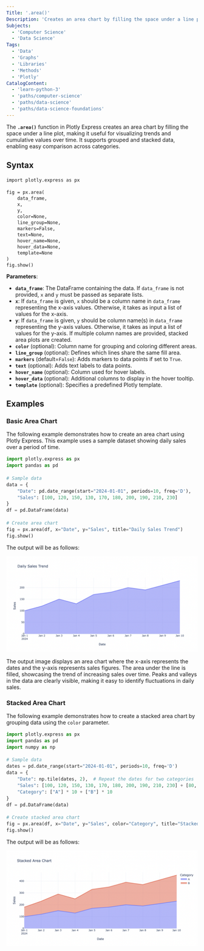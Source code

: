 ```yaml
---
Title: '.area()'
Description: 'Creates an area chart by filling the space under a line plot to visualize trends and cumulative data.'
Subjects:
  - 'Computer Science'
  - 'Data Science'
Tags:
  - 'Data'
  - 'Graphs'
  - 'Libraries'
  - 'Methods'
  - 'Plotly'
CatalogContent:
  - 'learn-python-3'
  - 'paths/computer-science'
  - 'paths/data-science'
  - 'paths/data-science-foundations'
---
```


The **`.area()`** function in Plotly Express creates an area chart by filling the space under a line plot, making it useful for visualizing trends and cumulative values over time. It supports grouped and stacked data, enabling easy comparison across categories.

## Syntax

```pseudo
import plotly.express as px

fig = px.area(
    data_frame,
    x,
    y,
    color=None,
    line_group=None,
    markers=False,
    text=None,
    hover_name=None,
    hover_data=None,
    template=None
)
fig.show()
```

**Parameters**:

- **`data_frame`**: The DataFrame containing the data. If `data_frame` is not provided, `x` and `y` must be passed as separate lists.
- **`x`**:  If `data_frame` is given, `x` should be a column name in `data_frame` representing the x-axis values. Otherwise, it takes as input a list of values for the x-axis. 
- **`y`**: If `data_frame` is given, `y` should be column name(s) in `data_frame` representing the y-axis values. Otherwise, it takes as input a list of values for the y-axis. If multiple column names are provided, stacked area plots are created.
- **`color`** (optional): Column name for grouping and coloring different areas.
- **`line_group`** (optional): Defines which lines share the same fill area.
- **`markers`** (default=`False`): Adds markers to data points if set to `True`.
- **`text`** (optional): Adds text labels to data points.
- **`hover_name`** (optional): Column used for hover labels.
- **`hover_data`** (optional): Additional columns to display in the hover tooltip.
- **`template`** (optional): Specifies a predefined Plotly template.

## Examples

### Basic Area Chart

The following example demonstrates how to create an area chart using Plotly Express. This example uses a sample dataset showing daily sales over a period of time.

```py
import plotly.express as px
import pandas as pd

# Sample data
data = {
    "Date": pd.date_range(start="2024-01-01", periods=10, freq='D'),
    "Sales": [100, 120, 150, 130, 170, 180, 200, 190, 210, 230]
}
df = pd.DataFrame(data)

# Create area chart
fig = px.area(df, x="Date", y="Sales", title="Daily Sales Trend")
fig.show()
```

The output will be as follows:

![The output is an area chart where the x-axis represents the dates and the y-axis represents sales figures.](https://raw.githubusercontent.com/Codecademy/docs/main/media/plotly-area.png)

The output image displays an area chart where the x-axis represents the dates and the y-axis represents sales figures. The area under the line is filled, showcasing the trend of increasing sales over time. Peaks and valleys in the data are clearly visible, making it easy to identify fluctuations in daily sales.

### Stacked Area Chart

The following example demonstrates how to create a stacked area chart by grouping data using the `color` parameter.

```py
import plotly.express as px
import pandas as pd
import numpy as np

# Sample data
dates = pd.date_range(start="2024-01-01", periods=10, freq='D')
data = {
    "Date": np.tile(dates, 2),  # Repeat the dates for two categories
    "Sales": [100, 120, 150, 130, 170, 180, 200, 190, 210, 230] + [80, 110, 140, 120, 160, 170, 190, 180, 200, 220],
    "Category": ["A"] * 10 + ["B"] * 10
}
df = pd.DataFrame(data)

# Create stacked area chart
fig = px.area(df, x="Date", y="Sales", color="Category", title="Stacked Area Chart")
fig.show()
```

The output will be as follows:

![The output is a stacked area chart where different categories are represented by different colors, showing their contribution to the total values over time.](https://raw.githubusercontent.com/Codecademy/docs/main/media/plotly-stacked-area-chart.png)

